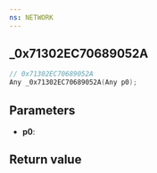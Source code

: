 ```yaml
---
ns: NETWORK
---
```

## _0x71302EC70689052A

```c
// 0x71302EC70689052A
Any _0x71302EC70689052A(Any p0);
```


## Parameters
* **p0**: 

## Return value
